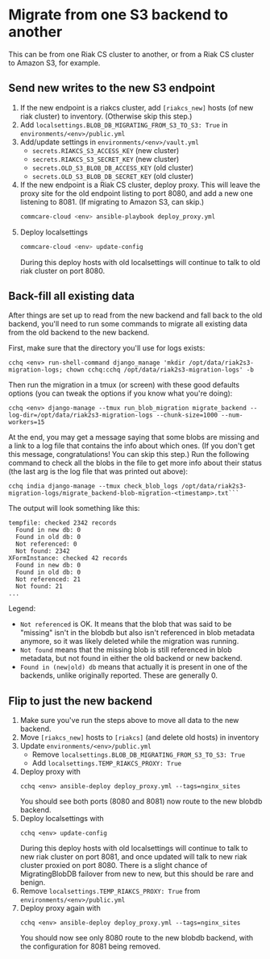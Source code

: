 # Migrate from one S3 backend to another

This can be from one Riak CS cluster to another,
or from a Riak CS cluster to Amazon S3, for example.

## Send new writes to the new S3 endpoint

1. If the new endpoint is a riakcs cluster,
   add `[riakcs_new]` hosts (of new riak cluster) to inventory.
   (Otherwise skip this step.)
2. Add `localsettings.BLOB_DB_MIGRATING_FROM_S3_TO_S3: True`
   in `environments/<env>/public.yml`
3. Add/update settings in `environments/<env>/vault.yml`
   - `secrets.RIAKCS_S3_ACCESS_KEY` (new cluster)
   - `secrets.RIAKCS_S3_SECRET_KEY` (new cluster)
   - `secrets.OLD_S3_BLOB_DB_ACCESS_KEY` (old cluster)
   - `secrets.OLD_S3_BLOB_DB_SECRET_KEY` (old cluster)
4. If the new endpoint is a Riak CS cluster, deploy proxy.
   This will leave the proxy site for the old endpoint listing to port 8080,
   and add a new one listening to 8081. (If migrating to Amazon S3, can skip.)
    ```bash
    commcare-cloud <env> ansible-playbook deploy_proxy.yml
    ```
5. Deploy localsettings
    ```bash
    commcare-cloud <env> update-config
    ```
   During this deploy hosts with old localsettings will continue to talk
   to old riak cluster on port 8080.

## Back-fill all existing data

After things are set up to read from the new backend and fall back to the old backend,
you'll need to run some commands to migrate all existing data
from the old backend to the new backend.

First, make sure that the directory you'll use for logs exists:

```
cchq <env> run-shell-command django_manage 'mkdir /opt/data/riak2s3-migration-logs; chown cchq:cchq /opt/data/riak2s3-migration-logs' -b
```

Then run the migration in a tmux (or screen) with these good defaults options
(you can tweak the options if you know what you're doing):
```
cchq <env> django-manage --tmux run_blob_migration migrate_backend --log-dir=/opt/data/riak2s3-migration-logs --chunk-size=1000 --num-workers=15
```

At the end, you may get a message saying that some blobs are missing
and a link to a log file that contains the info about which ones.
(If you don't get this message, congratulations! You can skip this step.)
Run the following command to check all the blobs in the file to get more info
about their status (the last arg is the log file that was printed out above):

```
cchq india django-manage --tmux check_blob_logs /opt/data/riak2s3-migration-logs/migrate_backend-blob-migration-<timestamp>.txt```
```

The output will look something like this:

```
tempfile: checked 2342 records
  Found in new db: 0
  Found in old db: 0
  Not referenced: 0
  Not found: 2342
XFormInstance: checked 42 records
  Found in new db: 0
  Found in old db: 0
  Not referenced: 21
  Not found: 21
...
```

Legend:
- `Not referenced` is OK. It means that the blob that was said to be "missing"
  isn't in the blobdb but also isn't referenced in blob metadata anymore, so it was likely deleted
  while the migration was running.
- `Not found` means that the missing blob is still referenced in blob metadata,
  but not found in either the old backend or new backend.
- `Found in (new|old) db` means that actually it is present in one of the backends,
  unlike originally reported. These are generally 0. 

## Flip to just the new backend
1. Make sure you've run the steps above to move all data to the new backend.
2. Move `[riakcs_new]` hosts to `[riakcs]` (and delete old hosts) in inventory
3. Update `environments/<env>/public.yml`
   - Remove `localsettings.BLOB_DB_MIGRATING_FROM_S3_TO_S3: True`
   - Add    `localsettings.TEMP_RIAKCS_PROXY: True`
4. Deploy proxy with
   ```
   cchq <env> ansible-deploy deploy_proxy.yml --tags=nginx_sites 
   ```
   You should see both ports (8080 and 8081) now route to the new blobdb backend.
5. Deploy localsettings with
   ```
   cchq <env> update-config
   ```
   During this deploy hosts with old localsettings will continue to talk
   to new riak cluster on port 8081, and once updated will talk to new riak
   cluster proxied on port 8080. There is a slight chance of MigratingBlobDB
   failover from new to new, but this should be rare and benign.
6. Remove `localsettings.TEMP_RIAKCS_PROXY: True` from `environments/<env>/public.yml`
7. Deploy proxy again with
   ```
   cchq <env> ansible-deploy deploy_proxy.yml --tags=nginx_sites 
   ```
   You should now see only 8080 route to the new blobdb backend,
   with the configuration for 8081 being removed.
